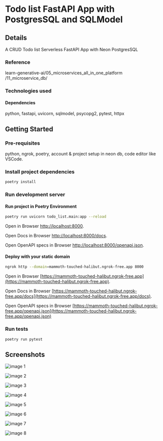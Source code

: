 # Todo list FastAPI App with PostgresSQL and SQLModel

## Details

A CRUD Todo list Serverless FastAPI App with Neon PostgresSQL

### Reference

learn-generative-ai/05_microservices_all_in_one_platform
/11_microservice_db/

### Technologies used

#### Dependencies

python, fastapi, uvicorn, sqlmodel, psycopg2, pytest, httpx

## Getting Started

### Pre-requisites

python, ngrok, poetry, account & project setup in neon db, code editor like VSCode.

### Install project dependencies

```bash
poetry install
```

### Run development server

#### Run project in Poetry Environment

```bash
poetry run uvicorn todo_list.main:app --reload
```

Open in Browser [http://localhost:8000](http://localhost:8000).

Open Docs in Browser [http://localhost:8000/docs](http://localhost:8000/docs).

Open OpenAPI specs in Browser [http://localhost:8000/openapi.json](http://localhost:8000/openapi.json).

#### Deploy with your static domain

```bash
ngrok http --domain=mammoth-touched-halibut.ngrok-free.app 8000
```

Open in Browser [https://mammoth-touched-halibut.ngrok-free.app](https://mammoth-touched-halibut.ngrok-free.app).

Open Docs in Browser [https://mammoth-touched-halibut.ngrok-free.app/docs](https://mammoth-touched-halibut.ngrok-free.app/docs).

Open OpenAPI specs in Browser [https://mammoth-touched-halibut.ngrok-free.app/openapi.json](https://mammoth-touched-halibut.ngrok-free.app/openapi.json)

### Run tests

```bash
poetry run pytest
```

## Screenshots

![image 1](./assets/image-3.png)

![image 2](./assets/image-2.png)

![image 3](./assets/image-1.png)

![image 4](./assets/image.png)

![image 5](./assets/image3.png)

![image 6](./assets/image4.png)

![image 7](./assets/image2.png)

![image 8](./assets/image5.png)
